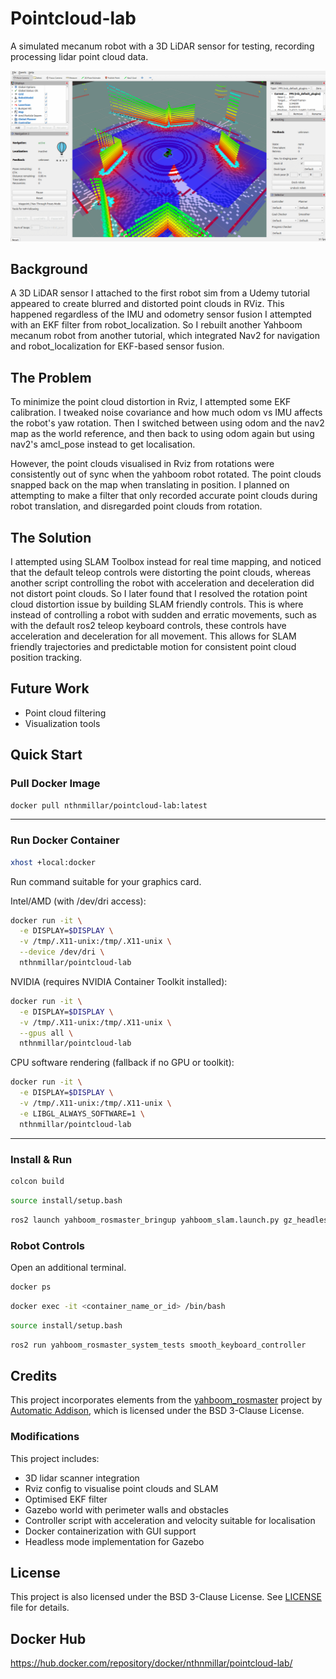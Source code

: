 # Pointcloud-lab

A simulated mecanum robot with a 3D LiDAR sensor for testing, recording processing lidar point cloud data.

![Yahboom Robot Scene](images/rviz/yahboom-scene.png)

## Background

A 3D LiDAR sensor I attached to the first robot sim from a Udemy tutorial appeared to create blurred and distorted point clouds in RViz. This happened regardless of the IMU and odometry sensor fusion I attempted with an EKF filter from robot_localization. So I rebuilt another Yahboom mecanum robot from another tutorial, which integrated Nav2 for navigation and robot_localization for EKF-based sensor fusion.

## The Problem

To minimize the point cloud distortion in Rviz, I attempted some EKF calibration. I tweaked noise covariance and how much odom vs IMU affects the robot's yaw rotation. Then I switched between using odom and the nav2 map as the world reference, and then back to using odom again but using nav2's amcl_pose instead to get localisation.

However, the point clouds visualised in Rviz from rotations were consistently out of sync when the yahboom robot rotated. The point clouds snapped back on the map when translating in position. I planned on attempting to make a filter that only recorded accurate point clouds during robot translation, and disregarded point clouds from rotation.

## The Solution

I attempted using SLAM Toolbox instead for real time mapping, and noticed that the default teleop controls were distorting the point clouds, whereas another script controlling the robot with acceleration and deceleration did not distort point clouds. So I later found that I resolved the rotation point cloud distortion issue by building SLAM friendly controls. This is where instead of controlling a robot with sudden and erratic movements, such as with the default ros2 teleop keyboard controls, these controls have acceleration and deceleration for all movement. This allows for SLAM friendly trajectories and predictable motion for consistent point cloud position tracking.

## Future Work
- Point cloud filtering
- Visualization tools

## Quick Start

### Pull Docker Image
```bash
docker pull nthnmillar/pointcloud-lab:latest
```
---
### Run Docker Container
```bash
xhost +local:docker
```
Run command suitable for your graphics card.

Intel/AMD (with /dev/dri access):
```bash
docker run -it \
  -e DISPLAY=$DISPLAY \
  -v /tmp/.X11-unix:/tmp/.X11-unix \
  --device /dev/dri \
  nthnmillar/pointcloud-lab
```
NVIDIA (requires NVIDIA Container Toolkit installed):
```bash
docker run -it \
  -e DISPLAY=$DISPLAY \
  -v /tmp/.X11-unix:/tmp/.X11-unix \
  --gpus all \
  nthnmillar/pointcloud-lab
```
CPU software rendering (fallback if no GPU or toolkit):
```bash
docker run -it \
  -e DISPLAY=$DISPLAY \
  -v /tmp/.X11-unix:/tmp/.X11-unix \
  -e LIBGL_ALWAYS_SOFTWARE=1 \
  nthnmillar/pointcloud-lab
```

---
### Install & Run
```bash
colcon build
```
```bash
source install/setup.bash
```
```bash
ros2 launch yahboom_rosmaster_bringup yahboom_slam.launch.py gz_headless:=true
```
### Robot Controls

Open an additional terminal.

```bash
docker ps
```
```bash
docker exec -it <container_name_or_id> /bin/bash
```
```bash
source install/setup.bash
```
```bash
ros2 run yahboom_rosmaster_system_tests smooth_keyboard_controller
```

## Credits

This project incorporates elements from the [yahboom_rosmaster](https://github.com/automaticaddison/yahboom_rosmaster) project by [Automatic Addison](https://automaticaddison.com/), which is licensed under the BSD 3-Clause License. 

### Modifications
This project includes:
- 3D lidar scanner integration
- Rviz config to visualise point clouds and SLAM
- Optimised EKF filter
- Gazebo world with perimeter walls and obstacles
- Controller script with acceleration and velocity suitable for localisation
- Docker containerization with GUI support
- Headless mode implementation for Gazebo

## License
This project is also licensed under the BSD 3-Clause License. See [LICENSE](LICENSE) file for details.

## Docker Hub

https://hub.docker.com/repository/docker/nthnmillar/pointcloud-lab/
